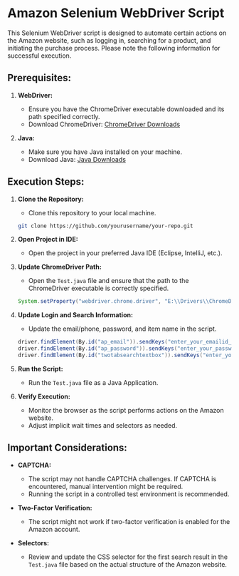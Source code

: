 

# Amazon Selenium WebDriver Script

This Selenium WebDriver script is designed to automate certain actions on the Amazon website, such as logging in, searching for a product, and initiating the purchase process. Please note the following information for successful execution.

## Prerequisites:

1. **WebDriver:**
   - Ensure you have the ChromeDriver executable downloaded and its path specified correctly.
   - Download ChromeDriver: [ChromeDriver Downloads](https://sites.google.com/chromium.org/driver/)

2. **Java:**
   - Make sure you have Java installed on your machine.
   - Download Java: [Java Downloads](https://www.oracle.com/java/technologies/javase-downloads.html)

## Execution Steps:

1. **Clone the Repository:**
   - Clone this repository to your local machine.

   ```bash
   git clone https://github.com/yourusername/your-repo.git
   ```

2. **Open Project in IDE:**
   - Open the project in your preferred Java IDE (Eclipse, IntelliJ, etc.).

3. **Update ChromeDriver Path:**
   - Open the `Test.java` file and ensure that the path to the ChromeDriver executable is correctly specified.

   ```java
   System.setProperty("webdriver.chrome.driver", "E:\\Drivers\\ChromeDriver\\chromedriver.exe");
   ```

4. **Update Login and Search Information:**
   - Update the email/phone, password, and item name in the script.

   ```java
   driver.findElement(By.id("ap_email")).sendKeys("enter_your_emailid_or_phonenumber_here");
   driver.findElement(By.id("ap_password")).sendKeys("enter_your_password_here");
   driver.findElement(By.id("twotabsearchtextbox")).sendKeys("enter_your_item_name_here");
   ```

5. **Run the Script:**
   - Run the `Test.java` file as a Java Application.

6. **Verify Execution:**
   - Monitor the browser as the script performs actions on the Amazon website.
   - Adjust implicit wait times and selectors as needed.

## Important Considerations:

- **CAPTCHA:**
  - The script may not handle CAPTCHA challenges. If CAPTCHA is encountered, manual intervention might be required.
  - Running the script in a controlled test environment is recommended.

- **Two-Factor Verification:**
  - The script might not work if two-factor verification is enabled for the Amazon account.

- **Selectors:**
  - Review and update the CSS selector for the first search result in the `Test.java` file based on the actual structure of the Amazon website.


